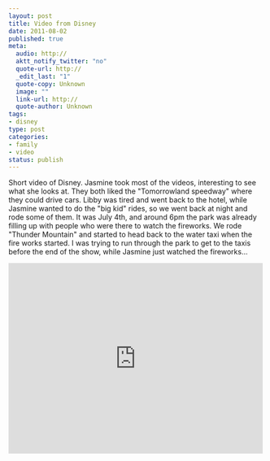 ```yaml
--- 
layout: post
title: Video from Disney
date: 2011-08-02
published: true
meta: 
  audio: http://
  aktt_notify_twitter: "no"
  quote-url: http://
  _edit_last: "1"
  quote-copy: Unknown
  image: ""
  link-url: http://
  quote-author: Unknown
tags: 
- disney
type: post
categories: 
- family
- video
status: publish
---
```

Short video of Disney.  Jasmine took most of the videos, interesting to see what she looks at.  They both liked the "Tomorrowland speedway" where they could drive cars.  Libby was tired and went back to the hotel, while Jasmine wanted to do the "big kid" rides, so we went back at night and rode some of them.  It was July 4th, and around 6pm the park was already filling up with people who were there to watch the fireworks.  We rode "Thunder Mountain" and started to head back to the water taxi when the fire works started.  I was trying to run through the park to get to the taxis before the end of the show, while Jasmine just watched the fireworks...

<iframe src="http://player.vimeo.com/video/27119216?title=0&amp;byline=0&amp;color=0" frameborder="0" height="375" width="500"></iframe>
